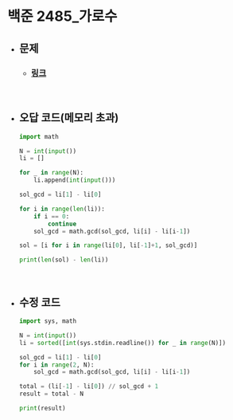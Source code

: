 # 백준 2485_가로수

- ## 문제
    - ### [링크](https://www.acmicpc.net/problem/2485)

<br>

- ## 오답 코드(메모리 초과)
    ```python
    import math

    N = int(input())
    li = []

    for _ in range(N):
        li.append(int(input()))

    sol_gcd = li[1] - li[0]

    for i in range(len(li)):
        if i == 0:
            continue
        sol_gcd = math.gcd(sol_gcd, li[i] - li[i-1])

    sol = [i for i in range(li[0], li[-1]+1, sol_gcd)]

    print(len(sol) - len(li))
    ```

<br>

- ## 수정 코드
    ```python
    import sys, math

    N = int(input())
    li = sorted([int(sys.stdin.readline()) for _ in range(N)])

    sol_gcd = li[1] - li[0]
    for i in range(2, N):
        sol_gcd = math.gcd(sol_gcd, li[i] - li[i-1])

    total = (li[-1] - li[0]) // sol_gcd + 1
    result = total - N

    print(result)
    ```